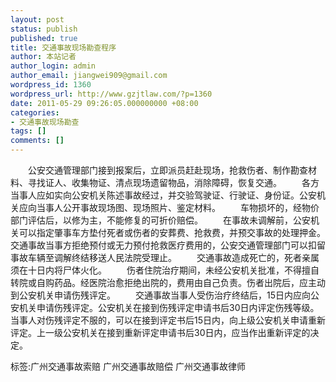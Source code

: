 ```yaml
---
layout: post
status: publish
published: true
title: 交通事故现场勘查程序
author: 本站记者
author_login: admin
author_email: jiangwei909@gmail.com
wordpress_id: 1360
wordpress_url: http://www.gzjtlaw.com/?p=1360
date: 2011-05-29 09:26:05.000000000 +08:00
categories:
- 交通事故现场勘查
tags: []
comments: []
---
```

　　公安交通管理部门接到报案后，立即派员赶赴现场，抢救伤者、制作勘查材料、寻找证人、收集物证、清点现场遗留物品，消除障碍，恢复交通。　　各方当事人应如实向公安机关陈述事故经过，并交验驾驶证、行驶证、身份证。公安机关应向当事人公开事故现场图、现场照片、鉴定材料。　　车物损坏的，经物价部门评估后，以修为主，不能修复的可折价赔偿。　　在事故未调解前，公安机关可以指定肇事车方垫付死者或伤者的安葬费、抢救费，并预交事故的处理押金。交通事故当事方拒绝预付或无力预付抢救医疗费用的，公安交通管理部门可以扣留事故车辆至调解终结移送人民法院受理止。　　交通事故造成死亡的，死者亲属须在十日内将尸体火化。　　伤者住院治疗期间，未经公安机关批准，不得擅自转院或自购药品。经医院治愈拒绝出院的，费用由自己负责。伤者出院后，应主动到公安机关申请伤残评定。　　交通事故当事人受伤治疗终结后，15日内应向公安机关申请伤残评定。公安机关在接到伤残评定申请书后30日内评定伤残等级。当事人对伤残评定不服的，可以在接到评定书后15日内，向上级公安机关申请重新评定。上一级公安机关在接到重新评定申请书后30日内，应当作出重新评定的决定。标签:广州交通事故索赔 广州交通事故赔偿 广州交通事故律师
